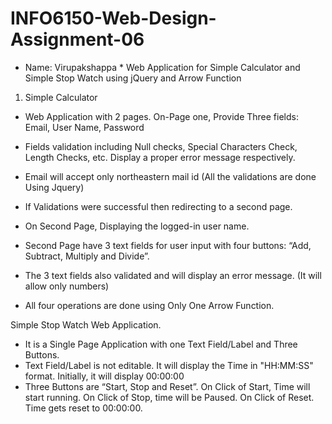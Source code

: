 # INFO6150-Web-Design-Assignment-06
* Name: Virupakshappa *
Web Application for Simple Calculator and Simple Stop Watch using jQuery and Arrow Function

1) Simple Calculator

- Web Application with 2 pages. On-Page one, Provide Three fields: Email, User Name, Password
- Fields validation including Null checks, Special Characters Check, Length Checks, etc. Display a proper error message respectively.
- Email will accept only northeastern mail id (All the validations are done Using Jquery)
- If Validations were successful then redirecting to a second page.


- On Second Page, Displaying the logged-in user name.

- Second Page have 3 text fields for user input with four buttons: “Add, Subtract, Multiply and Divide”.
- The 3 text fields also validated and will display an error message. (It will allow only numbers)
- All four operations are done using Only One Arrow Function.




Simple Stop Watch Web Application.


- It is a Single Page Application with one Text Field/Label and Three Buttons.
- Text Field/Label is not editable. It will display the Time in "HH:MM:SS" format. Initially, it will display 00:00:00
- Three Buttons are “Start, Stop and Reset”. On Click of Start, Time will start running. On Click of Stop, time will be Paused. On Click of Reset. Time gets reset to 00:00:00.
